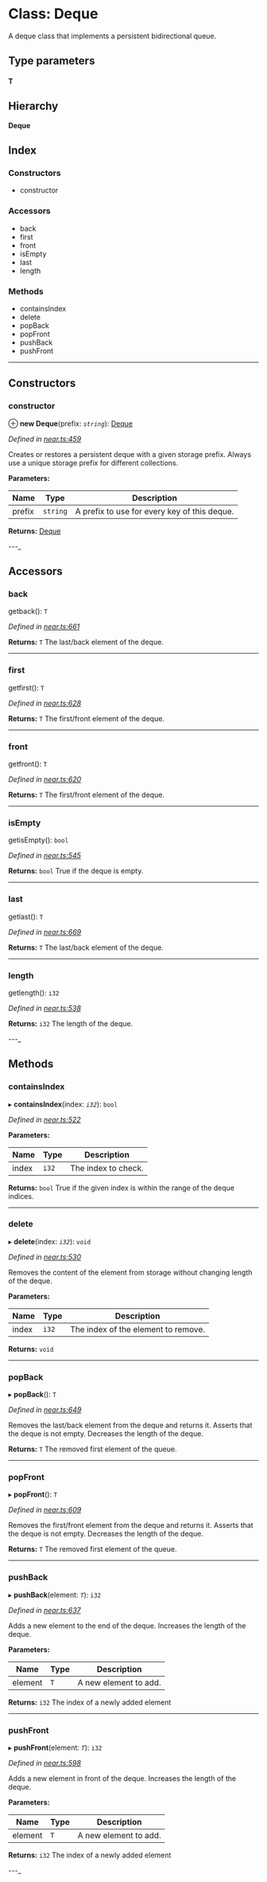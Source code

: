 # Class: Deque

A deque class that implements a persistent bidirectional queue.

## Type parameters
#### T 
## Hierarchy

**Deque**

## Index

### Constructors

* constructor

### Accessors

* back
* first
* front
* isEmpty
* last
* length

### Methods

* containsIndex
* delete
* popBack
* popFront
* pushBack
* pushFront

---

## Constructors

###  constructor

⊕ **new Deque**(prefix: *`string`*): [Deque](_near_.collections.deque.md)

*Defined in [near.ts:459](https://github.com/nearprotocol/near-runtime-ts/blob/a2daf13/near.ts#L459)*

Creates or restores a persistent deque with a given storage prefix. Always use a unique storage prefix for different collections.

**Parameters:**

| Name | Type | Description |
| ------ | ------ | ------ |
| prefix | `string` |  A prefix to use for every key of this deque. |

**Returns:** [Deque](_near_.collections.deque.md)

---_

## Accessors

###  back

getback(): `T`

*Defined in [near.ts:661](https://github.com/nearprotocol/near-runtime-ts/blob/a2daf13/near.ts#L661)*

**Returns:** `T`
The last/back element of the deque.

---

###  first

getfirst(): `T`

*Defined in [near.ts:628](https://github.com/nearprotocol/near-runtime-ts/blob/a2daf13/near.ts#L628)*

**Returns:** `T`
The first/front element of the deque.

---

###  front

getfront(): `T`

*Defined in [near.ts:620](https://github.com/nearprotocol/near-runtime-ts/blob/a2daf13/near.ts#L620)*

**Returns:** `T`
The first/front element of the deque.

---

###  isEmpty

getisEmpty(): `bool`

*Defined in [near.ts:545](https://github.com/nearprotocol/near-runtime-ts/blob/a2daf13/near.ts#L545)*

**Returns:** `bool`
True if the deque is empty.

---

###  last

getlast(): `T`

*Defined in [near.ts:669](https://github.com/nearprotocol/near-runtime-ts/blob/a2daf13/near.ts#L669)*

**Returns:** `T`
The last/back element of the deque.

---

###  length

getlength(): `i32`

*Defined in [near.ts:538](https://github.com/nearprotocol/near-runtime-ts/blob/a2daf13/near.ts#L538)*

**Returns:** `i32`
The length of the deque.

---_

## Methods

###  containsIndex

▸ **containsIndex**(index: *`i32`*): `bool`

*Defined in [near.ts:522](https://github.com/nearprotocol/near-runtime-ts/blob/a2daf13/near.ts#L522)*

**Parameters:**

| Name | Type | Description |
| ------ | ------ | ------ |
| index | `i32` |  The index to check. |

**Returns:** `bool`
True if the given index is within the range of the deque indices.

---

###  delete

▸ **delete**(index: *`i32`*): `void`

*Defined in [near.ts:530](https://github.com/nearprotocol/near-runtime-ts/blob/a2daf13/near.ts#L530)*

Removes the content of the element from storage without changing length of the deque.

**Parameters:**

| Name | Type | Description |
| ------ | ------ | ------ |
| index | `i32` |  The index of the element to remove. |

**Returns:** `void`

---

###  popBack

▸ **popBack**(): `T`

*Defined in [near.ts:649](https://github.com/nearprotocol/near-runtime-ts/blob/a2daf13/near.ts#L649)*

Removes the last/back element from the deque and returns it. Asserts that the deque is not empty. Decreases the length of the deque.

**Returns:** `T`
The removed first element of the queue.

---

###  popFront

▸ **popFront**(): `T`

*Defined in [near.ts:609](https://github.com/nearprotocol/near-runtime-ts/blob/a2daf13/near.ts#L609)*

Removes the first/front element from the deque and returns it. Asserts that the deque is not empty. Decreases the length of the deque.

**Returns:** `T`
The removed first element of the queue.

---

###  pushBack

▸ **pushBack**(element: *`T`*): `i32`

*Defined in [near.ts:637](https://github.com/nearprotocol/near-runtime-ts/blob/a2daf13/near.ts#L637)*

Adds a new element to the end of the deque. Increases the length of the deque.

**Parameters:**

| Name | Type | Description |
| ------ | ------ | ------ |
| element | `T` |  A new element to add. |

**Returns:** `i32`
The index of a newly added element

---

###  pushFront

▸ **pushFront**(element: *`T`*): `i32`

*Defined in [near.ts:598](https://github.com/nearprotocol/near-runtime-ts/blob/a2daf13/near.ts#L598)*

Adds a new element in front of the deque. Increases the length of the deque.

**Parameters:**

| Name | Type | Description |
| ------ | ------ | ------ |
| element | `T` |  A new element to add. |

**Returns:** `i32`
The index of a newly added element

---_

